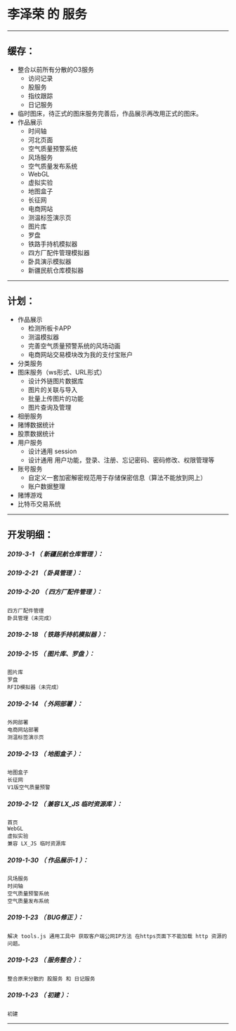 李泽荣 的 服务
=======

*******************************************************************

缓存：
-------------------------------------------------------------------

- 整合以前所有分散的O3服务
	- 访问记录
	- 股服务
	- 指纹跟踪
	- 日记服务
- 临时图床，待正式的图床服务完善后，作品展示再改用正式的图床。
- 作品展示
	- 时间轴
	- 河北页面
	- 空气质量预警系统
	- 风场服务
	- 空气质量发布系统
	- WebGL
	- 虚拟实验
	- 地图盒子
	- 长征网
	- 电商网站
	- 测温标签演示页
	- 图片库
	- 罗盘
	- 铁路手持机模拟器
	- 四方厂配件管理模拟器
	- 卧具演示模拟器
	- 新疆民航仓库模拟器

*******************************************************************


计划：
-------------------------------------------------------------------

- 作品展示
	- 检测所板卡APP
	- 测温模拟器
	- 完善空气质量预警系统的风场动画
	- 电商网站交易模块改为我的支付宝账户
- 分类服务
- 图床服务（ws形式、URL形式）
	- 设计外链图片数据库
	- 图片的关联与导入
	- 批量上传图片的功能
	- 图片查询及管理
- 相册服务
- 赌博数据统计
- 股票数据统计
- 用户服务
	- 设计通用 session
	- 设计通用 用户功能，登录、注册、忘记密码、密码修改、权限管理等
- 账号服务
	- 自定义一套加密解密规范用于存储保密信息（算法不能放到网上）
	- 账户数据整理
- 赌博游戏
- 比特币交易系统

*******************************************************************


开发明细：
-------------------------------------------------------------------

##### 2019-3-1 （ 新疆民航仓库管理 ）：

##### 2019-2-21 （ 卧具管理 ）：

##### 2019-2-20 （ 四方厂配件管理 ）：
	四方厂配件管理
	卧具管理（未完成）

##### 2019-2-18 （ 铁路手持机模拟器 ）：

##### 2019-2-15 （ 图片库、罗盘 ）：
	图片库
	罗盘
	RFID模拟器（未完成）

##### 2019-2-14 （ 外网部署 ）：
	外网部署
	电商网站部署
	测温标签演示页

##### 2019-2-13 （ 地图盒子 ）：
	地图盒子
	长征网
	V1版空气质量预警

##### 2019-2-12 （ 兼容 LX_JS 临时资源库 ）：
	首页
	WebGL
	虚拟实验
	兼容 LX_JS 临时资源库

##### 2019-1-30 （ 作品展示-1 ）：
	风场服务
	时间轴
	空气质量预警系统
	空气质量发布系统

##### 2019-1-23 （ BUG修正 ）：
	解决 tools.js 通用工具中 获取客户端公网IP方法 在https页面下不能加载 http 资源的问题。

##### 2019-1-23 （ 服务整合 ）：
	整合原来分散的 股服务 和 日记服务

##### 2019-1-23 （ 初建 ）：
	初建

*******************************************************************
